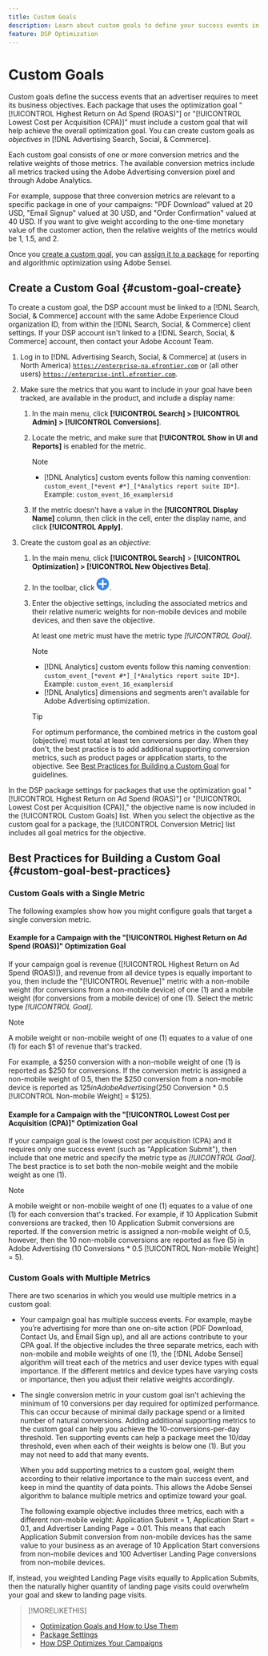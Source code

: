 ```yaml
---
title: Custom Goals
description: Learn about custom goals to define your success events in packages optimized for the lowest CPA or the highest ROAS.
feature: DSP Optimization
---
```

# Custom Goals

Custom goals define the success events that an advertiser requires to meet its business objectives. Each package that uses the optimization goal "[!UICONTROL Highest Return on Ad Spend (ROAS)"] or "[!UICONTROL Lowest Cost per Acquisition (CPA)]" must include a custom goal that will help achieve the overall optimization goal. You can create custom goals as *objectives* in [!DNL Advertising Search, Social, & Commerce].

<!-- update image or omit it

![custom goals](/help/dsp/assets/objective-goals.png)
 -->

Each custom goal consists of one or more conversion metrics and the relative weights of those metrics. The available conversion metrics include all metrics tracked using the Adobe Advertising conversion pixel and through Adobe Analytics.

For example, suppose that three conversion metrics are relevant to a specific package in one of your campaigns: "PDF Download" valued at 20 USD, "Email Signup" valued at 30 USD, and "Order Confirmation" valued at 40 USD. If you want to give weight according to the one-time monetary value of the customer action, then the relative weights of the metrics would be 1, 1.5, and 2.

Once you [create a custom goal](#custom-goal-create), you can [assign it to a package](/help/dsp/campaign-management/packages/package-settings.md) for reporting and algorithmic optimization using Adobe Sensei.

## Create a Custom Goal {#custom-goal-create}

To create a custom goal, the DSP account must be linked to a [!DNL Search, Social, & Commerce] account with the same Adobe Experience Cloud organization ID, from within the [!DNL Search, Social, & Commerce] client settings. If your DSP account isn't linked to a [!DNL Search, Social, & Commerce] account, then contact your Adobe Account Team.

1. Log in to [!DNL Advertising Search, Social, & Commerce] at (users in North America) [`https://enterprise-na.efrontier.com`](https://enterprise-na.efrontier.com) or (all other users) [`https://enterprise-intl.efrontier.com`](https://enterprise-intl.efrontier.com).

1. Make sure the metrics that you want to include in your goal have been tracked, are available in the product, and include a display name:

    1. In the main menu, click **[!UICONTROL Search] > [!UICONTROL Admin] > [!UICONTROL Conversions]**.

    1. Locate the metric, and make sure that **[!UICONTROL Show in UI and Reports]** is enabled for the metric.

       >[!NOTE]
       >
       >* [!DNL Analytics] custom events follow this naming convention: `custom_event_[*event #*]_[*Analytics report suite ID*]`. Example: `custom_event_16_examplersid`

    1. If the metric doesn't have a value in the **[!UICONTROL Display Name]** column, then click in the cell, enter the display name, and click **[!UICONTROL Apply].**

1. Create the custom goal as an *objective*:

    1. In the main menu, click **[!UICONTROL Search]** > **[!UICONTROL Optimization] > [!UICONTROL New Objectives Beta]**.

    1. In the toolbar, click ![Create](/help/dsp/assets/create-search-ui.png "Create").

    1. Enter the objective settings, including the associated metrics and their relative numeric weights for non-mobile devices and mobile devices, and then save the objective.
    
       At least one metric must have the metric type *[!UICONTROL Goal]*.
       
       >[!NOTE]
       >
       >* [!DNL Analytics] custom events follow this naming convention: `custom_event_[*event #*]_[*Analytics report suite ID*]`. Example: `custom_event_16_examplersid`
       >* [!DNL Analytics] dimensions and segments aren't available for Adobe Advertising optimization.

       >[!TIP]
       >
       >For optimum performance, the combined metrics in the custom goal (objective) must total at least ten conversions per day. When they don't, the best practice is to add additional supporting conversion metrics, such as product pages or application starts, to the objective. See [Best Practices for Building a Custom Goal](#custom-goal-best-practices) for guidelines.
       
In the DSP package settings for packages that use the optimization goal "[!UICONTROL Highest Return on Ad Spend (ROAS)"] or "[!UICONTROL Lowest Cost per Acquisition (CPA)]," the objective name is now included in the [!UICONTROL Custom Goals] list. When you select the objective as the custom goal for a package, the [!UICONTROL Conversion Metric] list includes all goal metrics for the objective.

## Best Practices for Building a Custom Goal {#custom-goal-best-practices}

### Custom Goals with a Single Metric

The following examples show how you might configure goals that target a single conversion metric.

#### Example for a Campaign with the "[!UICONTROL Highest Return on Ad Spend (ROAS)]" Optimization Goal

If your campaign goal is revenue ([!UICONTROL Highest Return on Ad Spend (ROAS)]), and revenue from all device types is equally important to you, then include the "[!UICONTROL Revenue]" metric with a non-mobile weight (for conversions from a non-mobile device) of one (1) and a mobile weight (for conversions from a mobile device) of one (1). Select the metric type *[!UICONTROL Goal]*.

<!-- update image or delete 
![example of a ROAS custom goal with a single conversion metric](/help/dsp/assets/custom-goal-roas.png)

-->

>[!NOTE]
>
> A mobile weight or non-mobile weight of one (1) equates to a value of one (1) for each $1 of revenue that's tracked.
>
> For example, a $250 conversion with a non-mobile weight of one (1) is reported as $250 for conversions. If the conversion metric is assigned a non-mobile weight of 0.5, then the $250 conversion from a non-mobile device is reported as $125 in Adobe Advertising ($250 Conversion * 0.5 [!UICONTROL Non-mobile Weight] = $125).

#### Example for a Campaign with the "[!UICONTROL Lowest Cost per Acquisition (CPA)]" Optimization Goal

If your campaign goal is the lowest cost per acquisition (CPA) and it requires only one success event (such as "Application Submit"), then include that one metric and specify the metric type as *[!UICONTROL Goal]*. The best practice is to set both the non-mobile weight and the mobile weight as one (1).

<!-- update image or delete 

![example of a CPA custom goal with a single conversion metric](/help/dsp/assets/custom-goal-roas.png)

-->

>[!NOTE]
>
> A mobile weight or non-mobile weight of one (1) equates to a value of one (1) for each conversion that's tracked. For example, if 10 Application Submit conversions are tracked, then 10 Application Submit conversions are reported. If the conversion metric is assigned a non-mobile weight of 0.5, however, then the 10 non-mobile conversions are reported as five (5) in Adobe Advertising (10 Conversions * 0.5 [!UICONTROL Non-mobile Weight] = 5).

### Custom Goals with Multiple Metrics

There are two scenarios in which you would use multiple metrics in a custom goal:

* Your campaign goal has multiple success events. For example, maybe you’re advertising for more than one on-site action (PDF Download, Contact Us, and Email Sign up), and all are actions contribute to your CPA goal. If the objective includes the three separate metrics, each with non-mobile and mobile weights of one (1), the [!DNL Adobe Sensei] algorithm will treat each of the metrics and user device types with equal importance. If the different metrics and device types have varying costs or importance, then you adjust their relative weights accordingly.

<!-- update image or delete it and adjust the wording above

   ![example of a custom goal with multiple metrics](/help/dsp/assets/custom-goal-multiple-properties.png)

-->

* The single conversion metric in your custom goal isn't achieving the minimum of 10 conversions per day required for optimized performance. This can occur because of minimal daily package spend or a limited number of natural conversions. Adding additional supporting metrics to the custom goal can help you achieve the 10-conversions-per-day threshold. Ten supporting events can help a package meet the 10/day threshold, even when each of their weights is below one (1). But you may not need to add that many events.

   When you add supporting metrics to a custom goal, weight them according to their relative importance to the main success event, and keep in mind the quantity of data points. This allows the Adobe Sensei algorithm to balance multiple metrics and optimize toward your goal.

   The following example objective includes three metrics, each with a different non-mobile weight: Application Submit = 1, Application Start = 0.1, and Advertiser Landing Page = 0.01. This means that each Application Submit conversion from non-mobile devices has the same value to your business as an average of 10 Application Start conversions from non-mobile devices and 100 Advertiser Landing Page conversions from non-mobile devices.

<!-- update image or delete it and adjust the wording above

   ![example of a custom goal with multiple metrics](/help/dsp/assets/custom-goal-multiple-properties2.png)

-->

   If, instead, you weighted Landing Page visits equally to Application Submits, then the naturally higher quantity of landing page visits could overwhelm your goal and skew to landing page visits.<!--reword-->

>[!MORELIKETHIS]
>
>* [Optimization Goals and How to Use Them](optimization-goals.md)
>* [Package Settings](/help/dsp/campaign-management/packages/package-settings.md)
> * [How DSP Optimizes Your Campaigns](optimization-how-dsp-optimizes-campaigns.md)
